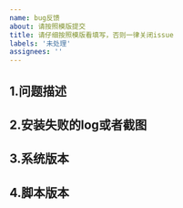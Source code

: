 ```yaml
---
name: bug反馈 
about: 请按照模版提交
title: 请仔细按照模版看填写，否则一律关闭issue
labels: '未处理'
assignees: ''
---
```


## 1.问题描述

## 2.安装失败的log或者截图

## 3.系统版本

## 4.脚本版本
